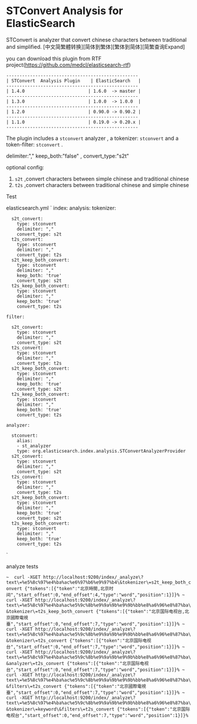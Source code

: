STConvert Analysis for ElasticSearch
==================================

STConvert is analyzer that convert chinese characters between traditional and simplified.
[中文简繁體转换][简体到繁体][繁体到简体][简繁查询Expand]

you can download this plugin from RTF project(https://github.com/medcl/elasticsearch-rtf)

    --------------------------------------------------
    | STConvert  Analysis Plugin    | ElasticSearch   |
    --------------------------------------------------
    | 1.4.0                        | 1.6.0  -> master |
    --------------------------------------------------
    | 1.3.0                        | 1.0.0  -> 1.0.0  |
    --------------------------------------------------
    | 1.2.0                        | 0.90.0 -> 0.90.2 |
    --------------------------------------------------
    | 1.1.0                        | 0.19.0 -> 0.20.x |
    --------------------------------------------------

The plugin includes a `stconvert` analyzer , a tokenizer: `stconvert`  and a token-filter:  `stconvert` .

delimiter:","
keep_both:"false" ,
convert_type:"s2t"

optional config:
1. `s2t` ,convert characters between simple chinese and traditional chinese
2. `t2s` ,convert characters between traditional chinese and simple chinese


Test

elasticsearch.yml
`
index:
  analysis:
    tokenizer:

      s2t_convert:
        type: stconvert
        delimiter: ","
        convert_type: s2t
      t2s_convert:
        type: stconvert
        delimiter: ","
        convert_type: t2s
      s2t_keep_both_convert:
        type: stconvert
        delimiter: ","
        keep_both: 'true'
        convert_type: s2t
      t2s_keep_both_convert:
        type: stconvert
        delimiter: ","
        keep_both: 'true'
        convert_type: t2s

    filter:

      s2t_convert:
        type: stconvert
        delimiter: ","
        convert_type: s2t
      t2s_convert:
        type: stconvert
        delimiter: ","
        convert_type: t2s
      s2t_keep_both_convert:
        type: stconvert
        delimiter: ","
        keep_both: 'true'
        convert_type: s2t
      t2s_keep_both_convert:
        type: stconvert
        delimiter: ","
        keep_both: 'true'
        convert_type: t2s

    analyzer:

      stconvert:
        alias:
        - st_analyzer
        type: org.elasticsearch.index.analysis.STConvertAnalyzerProvider
      s2t_convert:
        type: stconvert
        delimiter: ","
        convert_type: s2t
      t2s_convert:
        type: stconvert
        delimiter: ","
        convert_type: t2s
      s2t_keep_both_convert:
        type: stconvert
        delimiter: ","
        keep_both: 'true'
        convert_type: s2t
      t2s_keep_both_convert:
        type: stconvert
        delimiter: ","
        keep_both: 'true'
        convert_type: t2s
`

analyze tests

`
 ~  curl -XGET http://localhost:9200/index/_analyze\?text\=%e5%8c%97%e4%ba%ac%e6%97%b6%e9%97%b4\&tokenizer\=s2t_keep_both_convert
{"tokens":[{"token":"北京時間,北京时间","start_offset":0,"end_offset":4,"type":"word","position":1}]}%
~  curl -XGET http://localhost:9200/index/_analyze\?text\=%e5%8c%97%e4%ba%ac%e5%9c%8b%e9%9a%9b%e9%9b%bb%e8%a6%96%e8%87%ba\&tokenizer\=t2s_keep_both_convert
{"tokens":[{"token":"北京国际电视台,北京國際電視臺","start_offset":0,"end_offset":7,"type":"word","position":1}]}%
~  curl -XGET http://localhost:9200/index/_analyze\?text\=%e5%8c%97%e4%ba%ac%e5%9c%8b%e9%9a%9b%e9%9b%bb%e8%a6%96%e8%87%ba\&tokenizer\=t2s_convert
{"tokens":[{"token":"北京国际电视台","start_offset":0,"end_offset":7,"type":"word","position":1}]}%
~  curl -XGET http://localhost:9200/index/_analyze\?text\=%e5%8c%97%e4%ba%ac%e5%9c%8b%e9%9a%9b%e9%9b%bb%e8%a6%96%e8%87%ba\&analyzer\=t2s_convert
{"tokens":[{"token":"北京国际电视台","start_offset":0,"end_offset":7,"type":"word","position":1}]}%
~  curl -XGET http://localhost:9200/index/_analyze\?text\=%e5%8c%97%e4%ba%ac%e5%9c%8b%e9%9a%9b%e9%9b%bb%e8%a6%96%e8%87%ba\&filters\=t2s_convert
{"tokens":[{"token":"北京國際電視臺","start_offset":0,"end_offset":7,"type":"word","position":1}]}%
~  curl -XGET http://localhost:9200/index/_analyze\?text\=%e5%8c%97%e4%ba%ac%e5%9c%8b%e9%9a%9b%e9%9b%bb%e8%a6%96%e8%87%ba\&tokenizer\=keyword\&filters\=t2s_convert
{"tokens":[{"token":"北京国际电视台","start_offset":0,"end_offset":7,"type":"word","position":1}]}%
`
